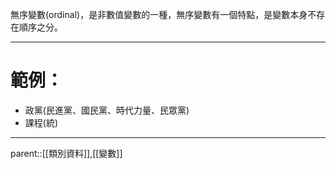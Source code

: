無序變數(ordinal)，是非數值變數的一種，無序變數有一個特點，是變數本身不存在順序之分。
- - -
# 範例：
- 政黨(民進黨、國民黨、時代力量、民眾黨)
- 課程(統)
- - -
parent::[[類別資料]],[[變數]]